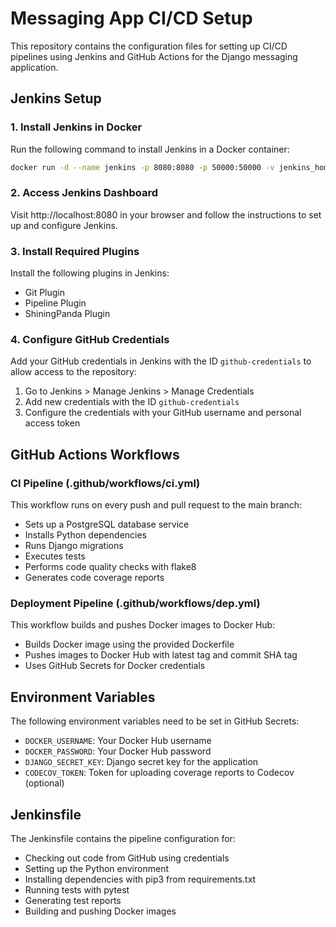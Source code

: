 # Messaging App CI/CD Setup

This repository contains the configuration files for setting up CI/CD pipelines using Jenkins and GitHub Actions for the Django messaging application.

## Jenkins Setup

### 1. Install Jenkins in Docker

Run the following command to install Jenkins in a Docker container:

```bash
docker run -d --name jenkins -p 8080:8080 -p 50000:50000 -v jenkins_home:/var/jenkins_home jenkins/jenkins:lts
```

### 2. Access Jenkins Dashboard

Visit http://localhost:8080 in your browser and follow the instructions to set up and configure Jenkins.

### 3. Install Required Plugins

Install the following plugins in Jenkins:
- Git Plugin
- Pipeline Plugin
- ShiningPanda Plugin

### 4. Configure GitHub Credentials

Add your GitHub credentials in Jenkins with the ID `github-credentials` to allow access to the repository:
1. Go to Jenkins > Manage Jenkins > Manage Credentials
2. Add new credentials with the ID `github-credentials`
3. Configure the credentials with your GitHub username and personal access token

## GitHub Actions Workflows

### CI Pipeline (.github/workflows/ci.yml)

This workflow runs on every push and pull request to the main branch:
- Sets up a PostgreSQL database service
- Installs Python dependencies
- Runs Django migrations
- Executes tests
- Performs code quality checks with flake8
- Generates code coverage reports

### Deployment Pipeline (.github/workflows/dep.yml)

This workflow builds and pushes Docker images to Docker Hub:
- Builds Docker image using the provided Dockerfile
- Pushes images to Docker Hub with latest tag and commit SHA tag
- Uses GitHub Secrets for Docker credentials

## Environment Variables

The following environment variables need to be set in GitHub Secrets:
- `DOCKER_USERNAME`: Your Docker Hub username
- `DOCKER_PASSWORD`: Your Docker Hub password
- `DJANGO_SECRET_KEY`: Django secret key for the application
- `CODECOV_TOKEN`: Token for uploading coverage reports to Codecov (optional)

## Jenkinsfile

The Jenkinsfile contains the pipeline configuration for:
- Checking out code from GitHub using credentials
- Setting up the Python environment
- Installing dependencies with pip3 from requirements.txt
- Running tests with pytest
- Generating test reports
- Building and pushing Docker images
